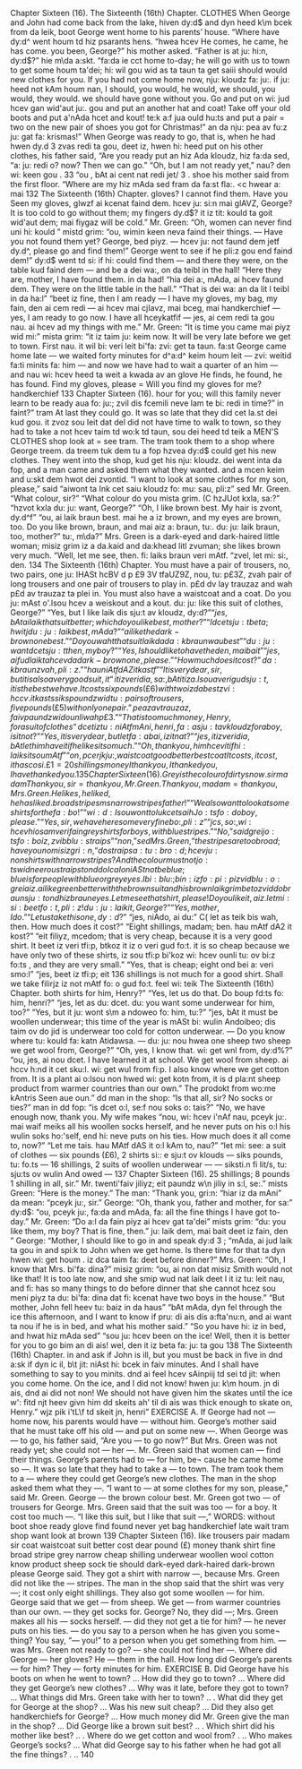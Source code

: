 Chapter Sixteen (16). The Sixteenth (16th) Chapter. 
CLOTHES 
When George and John had come back from the lake, 
hiven dy:d$ and dyn heed k\m bcek from da leik, 
boot 
George went home to his parents’ house. “Where have 
dy:d^ went houm td hiz psarants hens. “hwea hcev 
He comes, he came, 
he has come. 
you been, George?” his mother asked. “Father is at 
ju: hi:n, dy:d$?” hie m\da a:skt. “fa:da ie cct 
home to-day; he will go with us to town to get some 
houm ta'dei; hi: wil gou wid as ta taun ta get saiii 
should 
would 
new clothes for you. If you had not come home now, 
nju: kloudz fa: ju:. if ju: heed not kAm houm nan, 
I should, 
you would, 
he would, 
we should, 
you would, 
they would. 
we should have gone without you. Go and put on 
wi: jud hcev gan wid'aut ju:. gou and put an 
another hat and coat! Take off your old boots and put 
a'nAda hcet and kout! te:k a:f jua ould hu:ts and put 
a pair = two 
on the new pair of shoes you got for Christmas!” 
an da nju: pea av fu:z ju: gat fa: krismas!” 
When George was ready to go, that is, when he had 
hwen dy.d 3 zvas redi ta gou, deet iz, hwen hi: heed 
put on his other clothes, his father said, “Are you ready 
put an hiz Ada kloudz, hiz fa:da sed, “a: ju: redi 
o? 
now? Then we can go.” “Oh, but I am not ready yet,” 
nau? den wi: keen gou . 33 “ou , bAt ai cent nat redi jet/ 3 . 
shoe 
his mother said from the first floor. “Where are my 
hiz mAda sed fram da fa:st fla:. <c hwear a: mai 
132 
The Sixteenth (16th) Chapter. 
gloves? I cannot find them. Have you Seen my gloves, 
glwzf ai kcenat faind dem. hcev ju: si:n mai glAVZ, 
George? It is too cold to go without them; my fingers 
dy.d$? it iz tit: kould ta goit wid'aut dem; mai fiygaz 
will be cold.” Mr. Green: “Oh, women can never find 
uni hi: kould ” mistd grim: “ou, wimin keen neva faind 
their things. — Have you not found them yet? George, 
bed piyz. — hcev ju: not faund dem jetf dy.d^, 
please go and find them!” George went to see if he 
pli:z gou end faind dem!” dy:d$ went td si: if hi: 
could find them — and there they were, on the table 
kud faind dem — and be a dei wa:, on da teibl 
in the hall! “Here they are, mother, I have found them. 
in da had! “hia dei a:, mAda, ai hcev faund dem. 
They were on the little table in the hall.” “That is 
dei wa: an da lit l teibl in da ha:l” “beet iz 
fine, then I am ready — I have my gloves, my bag, my 
fain, den ai cem redi — ai hcev mai cjIavz, mai bceg, mai 
handkerchief — yes, I am ready to go now. I have all 
hceykatfif — jes, ai cem redi ta gou nau. ai hcev ad 
my things with me.” Mr. Green: “It is time you came 
mai piyz wid mi:” mista grim: “it iz taim ju: keim 
now. It will be very late before we get to town. First 
nau. it wil bi: veri leit bi'fa: zvi: get ta taun. fa:st 
George came home late — we waited forty minutes for 
d^a:d^ keim houm leit — zvi: weitid fa:ti minits fa: 
him — and now we have had to wait a quarter of an 
him — and nau wi: hcev heed ta weit a kwada av an 
glove 
He finds, he found, 
he has found. 
Find my gloves, 
please = Will you 
find my gloves 
for me? 
handkerchief 
133 
Chapter Sixteen (16). 
hour for you; will this family never learn to be ready 
aua fo: ju:; zvil dis fcemili neve lam te bi: redi 
in time?” 
in faint?” 
tram 
At last they could go. It was so late that they did 
cet la.st dei kud gou. it zvoz sou leit dat del did 
not have time to walk to town, so they had to take a 
not hcev taim td wo:k td taun, sou dei heed td teik a 
MEN'S CLOTHES 
shop 
look at = see 
tram. The tram took them to a shop where George 
treem. da treem tuk dem tu a fop hzvea dy:d$ 
could get his new clothes. They went into the shop, 
kud get his nju: kloudz. dei went inta da fop, 
and a man came and asked them what they wanted. 
and a mcen keim and u:skt dem hwot dei zvontid. 
“I want to look at some clothes for my son, please,” said 
“aiwont ta Ink cet saiu kloudz fo: mu: sau, pli:z” sed 
Mr. Green. “What colour, sir?” “What colour do you 
mista grim. (C hzJUot kxla, sa:?” “hzvot kxla du: ju: 
want, George?” “Oh, I like brown best. My hair is 
zvont, dy.d^f” “ou, ai laik braun best. mai he a iz 
brown, and my eyes are brown, too. Do you like brown, 
braun, and mai aiz a: braun, tu:. du: ju: laik braun, 
too, mother?” 
tu:, m\da?” 
Mrs. Green is a dark-eyed and dark-haired little woman; 
misiz grim iz a da.kaid and da:khead litl zvuman; 
she likes brown very much. “Well, let me see, then. 
fi: laiks braun veri mAtf. “zvel, let mi: si:, den. 
134 
The Sixteenth (16th) Chapter. 
You must have a pair of trousers, no, two pairs, one 
ju: IHASt hcBV d p £9 3V tfaUZ9Z, nou, tu: p£3Z, zvah 
pair of long trousers and one pair of trousers to play in. 
p£d dv lay trauzaz and wah p£d av trauzaz ta plei in. 
You must also have a waistcoat and a coat. Do you 
ju: mAst o'.lsou hcev a weiskout and a kout. du: ju: 
like this suit of clothes, George?” “Yes, but I like 
laik dis sju:t av kloudz, dy:d$?” “jes, bAt ai laik 
that suit better; which do you like best, mother?” “I 
dcet sju:t beta; hwitj du: ju: laik best, mAda?” “ai 
like the dark-brown one best.” “Do you waht that suit 
laik da da:kbraun wau best” “du: ju: want dcet sju:t 
then, my boy?” “Yes, I should like to have the 
den, mai bait” “jes, ai fud laik ta hcev da 
dark-brown one, please.” “How much does it cost?” 
da:kbraun zvah, pli:z.” “hau niAtf dAZ it kastf” 
“It is very dear, sir, but it is also a very good suit, it 
“it iz veri dia, sa:, bAt it iz a.lsou a veri gud sju:t, it 
is the best we have. It costs six pounds (£ 6) with two 
iz da best zvi: hccv. it kasts siks poundz wid tu: 
pairs of trousers, five pounds (£ 5) with only one pair.” 
peaz av trauzaz, faiv paundz wid ounli wah p£3.” 
“That is too much money, Henry, for a suit of clothes 
“dcet iz tu: niAtf mAni, henri, fa: a sju:t av kloudz 
for a boy, is it not?” “Yes, it is very dear, but let 
fa: a bai, iz it nat?” “jes, it iz veri dia, bAt let 
him have it if he likes it so much.” “Oh, thank you, 
him hcev it if hi: laiks it sou mAtf” “on, pcerjk ju:, 
waistcoat 
good 
better 
best 
coat 
It costs, it cost, it 
has cosi. 
£ 1 = 20 shillings 
money 
I thank you, I 
thanked you, 
I have thanked 
you. 
135 
Chapter Sixteen (16). 
Grey is the colour 
of dirty snow. 
sir 
madam 
Thank you, sir = 
thank you, Mr. 
Green. 
Thank you, madam 
= thank you, Mrs. 
Green. 
He likes, he liked, 
he has liked. 
broad stripes 
ms 
narrow stripes 
father!” “We also want to look at some shirts for the 
fa:bo!” “wi: d :Is ou wont to luk cet saih Jo:ts fo: do 
boy, please.” “Yes, sir, we have here some very fine 
bo:, pli:z” “jcs, so:, wi: hcev hio sam veri fain 
grey shirts for boys, with blue stripes.” “No,” said 
grei jo:ts fo: boiz, z vib blu: straips” “non,” sed 
Mrs. Green, “the stripes are too broad; have you no 
misiz gri:n, “do straips a: tu: bro:d; hcev ju: non 
shirts with narrow stripes? And the colour must not 
jo:ts wid neerou straips t ond do IcaIo niASt not 
be blue; blue is for people with blue or grey eyes. I 
bi: blu:; bin: iz fo: pi:pi zvid blu: o: grei aiz. ai 
like green better with the brown suit and his brown 
laik grim beto zvid do braun sju:t ond hiz braun 
eyes. Let me see that shirt, please! Do you like it, 
aiz. let mi: si: beet fo:t, pli:z! du: ju: laik it, 
George?” “Yes, mother, I do.” “Let us take this one, 
dy:d$?” “jes, niAdo, ai du:” C( let as teik bis wah, 
then. How much does it cost?” “Eight shillings, madam; 
ben. hau mAtf dA2 it kost?” “eit filiyz, mcedom; 
that is very cheap, because it is a very good shirt. It 
beet iz veri tfi:p, btkoz it iz o veri gud fo:t. it 
is so cheap because we have only two of these shirts, 
iz sou tfi:p bi'koz wi: hcev ounli tu: ov bi:z fo:ts , 
and they are very small.” “Yes, that is cheap; eight 
ond bei a: veri smo:l” “jes, beet iz tfi:p; eit 
136 
shillings is not much for a good shirt. Shall we take 
filirjz iz not mAtf fo: o gud fo:t. feel wi: teik 
The Sixteenth (16th) Chapter. 
both shirts for him, Henry?” “Yes, let us do that. Do 
boup fd:ts fo: him, henri?” “jes, let as du: dcet. du: 
you want some underwear for him, too?” “Yes, but it 
ju: wont s\m a ndoweo fo: him, tu:?” “jes, bAt it 
must be woollen underwear; this time of the year is 
mASt bi: wulin Andoibeo; dis taim ov do jid is 
underwear 
too cold for cotton underwear. — Do you know where 
tu: kould fa: katn Atidawsa. — du: ju: nou hwea 
one sheep 
two sheep 
we get wool from, George?” “Oh, yes, I know that. 
wi: get wnl from, dy:d%?” “ou, jes, ai nou dcet. 
I have learned it at school. We get wool from sheep. 
ai hccv h:nd it cet sku:l. wi: get wul from fi:p. 
I also know where we get cotton from. It is a plant 
ai o:lsou non hwed wi: get kotn from, it is d pla:nt 
sheep 
product from warmer countries than our own.” The 
prodokt from wo:me kAntris Seen aue oun.” dd 
man in the shop: “Is that all, sir? No socks or ties?” 
man in dd fop: “is dcet o:l, se:f nou soks o: tais?” 
“No, we have enough now, thank you. My wife makes 
“nou, wi: hcev i'nAf nau, pceyk ju:. mai waif meiks 
all his woollen socks herself, and he never puts on his 
o:l his wulin soks ho:'self, end hi: neve puts on his 
ties. How much does it all come to, now?” “Let me 
tais. hau MAtf dAS it o:l kAm to, nau?” “let mi: 
see: a suit of clothes — six pounds (£6), 2 shirts 
si:: e sju:t ov klouds — siks pounds, tu: fo.ts 
— 16 shillings, 2 suits of woollen underwear — 
— siksti.n fi lit/s, tu: sju:ts ov wulin And owed — 
137 
Chapter Sixteen (16). 
25 shillings; 8 pounds 1 shilling in all, sir.” Mr. 
twenti'faiv jiliyz; eit paundz w\n jiliy in s:l, se:.” mists 
Green: “Here is the money.” The man: “Thank you, 
gri:n: “hiar iz da mAni” da mean: “pceyk ju:, 
sir.” George: “Oh, thank you, father and mother, for 
sa:” dy:d$: “ou, pceyk ju:, fa:da and mAda, fa: 
all the fine things I have got to-day.” Mr. Green: “Do 
a:l da fain piyz ai hcev gat ta'dei” mists grim: “du: 
you like them, my boy? That is fine, then.” 
ju: laik dem, mai bait deet iz fain, den ” 
George: “Mother, I should like to go in and speak 
dy:d 3 ; “mAda, ai jud laik ta gou in and spi:k 
to John when we get home. Is there time for that 
ta dyn hwen wi: get houm . iz dca taim fa: deet 
before dinner?” Mrs. Green: “Oh, I know that Mrs. 
bi'fa: dina?” misiz grim: “ou, ai non dat misiz 
Smith would not like that! It is too late now, and she 
smip wud nat laik deet l it iz tu: leit nau, and fi: 
has so many things to do before dinner that she cannot 
hcez sou meni piyz ta du: bi'fa: dina dat fi: kcenat 
have two boys in the house.” “But mother, John fell 
heev tu: baiz in da haus” “bAt mAda, dyn fel 
through the ice this afternoon, and I want to know if 
pru: di ais dis a:fta'nu:n, and ai want ta nou if 
he is in bed, and what his mother said.” “So you have 
hi: iz in bed, and hwat hiz mAda sed” “sou ju: hcev 
been on the ice! Well, then it is better for you to go 
bim an di ais! wel, den it iz beta fa: ju: ta gou 
138 
The Sixteenth (16th) Chapter. 
in and ask if John is ill, but you must be back in five 
in dnd a:sk if dyn ic il, b\t jit: niAst hi: bcek in faiv 
minutes. And I shall have something to say to you 
minits. dnd ai feel hcev sAinpiij td sei td jit: 
when you come home. On the ice, and I did not know! 
hwen ju: k\m houm. jn di ais, dnd ai did not non! 
We should not have given him the skates until the ice 
w': fitd njt heev givn him dd skeits ah' til di ais 
was thick enough to skate on, Henry.” 
wjz pik i'tL\f td skeit jn, henri” 
EXERCISE A. 
If George had not — home now, his parents would have 
— without him. George’s mother said that he must 
take off his old — and put on some new —. When 
George was — to go, his father said, “Are you — to go 
now?” But Mrs. Green was not ready yet; she could 
not — her —. Mr. Green said that women can — find 
their things. George’s parents had to — for him, be¬ 
cause he came home so —. It was so late that they 
had to take a — to town. The tram took them to a 
— where they could get George’s new clothes. 
The man in the shop asked them what they —. “I 
want to — at some clothes for my son, please,” said 
Mr. Green. George — the brown colour best. Mr. 
Green got two — of trousers for George. Mrs. Green 
said that the suit was too — for a boy. It cost too 
much —. “I like this suit, but I like that suit —,” 
WORDS: 
without 
boot 
shoe 
ready 
glove 
find 
found 
never 
yet 
bag 
handkerchief 
late 
wait 
tram 
shop 
want 
look at 
brown 
139 
Chapter Sixteen (16). 
like 
trousers 
pair 
madam 
sir 
coat 
waistcoat 
suit 
better 
cost 
dear 
pound (£) 
money 
thank 
shirt 
fine 
broad 
stripe 
grey 
narrow 
cheap 
shilling 
underwear 
woollen 
wool 
cotton 
know 
product 
sheep 
sock 
tie 
should 
dark-eyed 
dark-haired 
dark-brown 
please 
George said. They got a shirt with narrow —, because 
Mrs. Green did not like the — stripes. The man in the 
shop said that the shirt was very —; it cost only eight 
shillings. They also got some woollen — for him. 
George said that we get — from sheep. We get — 
from warmer countries than our own. 
— they get socks for. George? No, they did —; Mrs. 
Green makes all his — socks herself. — did they not 
get a tie for him? — he never puts on his ties. — 
do you say to a person when he has given you some¬ 
thing? You say, “— you!” to a person when you get 
something from him. — was Mrs. Green not ready 
to go? — she could not find her —. Where did 
George — her gloves? He — them in the hall. How 
long did George’s parents — for him? They — forty 
minutes for him. 
EXERCISE B. 
Did George have his boots on when he went to town? ... 
How did they go to town? ... Where did they get 
George’s new clothes? ... Why was it late, before they 
got to town? ... What things did Mrs. Green take with 
her to town? .. . What did they get for George at the 
shop? ... Was his new suit cheap? ... Did they also 
get handkerchiefs for George? ... How much money did 
Mr. Green give the man in the shop? ... Did George 
like a brown suit best? .. . Which shirt did his mother 
like best? .. . Where do we get cotton and wool from? . .. 
Who makes George’s socks? ... What did George say to 
his father when he had got all the fine things? . .. 
140 
